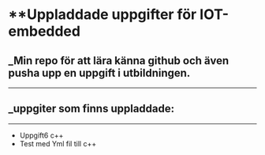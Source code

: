 # **Uppladdade uppgifter för IOT-embedded 

## _Min repo för att lära känna github och även pusha upp en uppgift i utbildningen.

---
## _uppgiter som finns uppladdade:
---
- Uppgift6 c++
- Test med Yml fil till c++

